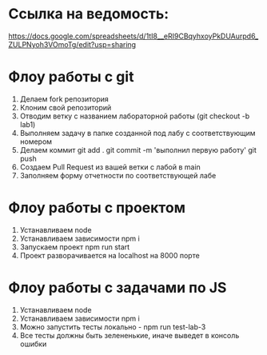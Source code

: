 # Ссылка на ведомость:
https://docs.google.com/spreadsheets/d/1tI8__eRI9CBqyhxoyPkDUAurpd6_ZULPNyoh3VOmoTg/edit?usp=sharing

# Флоу работы с git
1. Делаем fork репозитория
2. Клоним свой репозиторий
3. Отводим ветку с названием лабораторной работы (git checkout -b lab1)
4. Выполняем задачу в папке созданной под лабу с соответствующим номером
5. Делаем коммит 
git add . 
git commit -m 'выполнил первую работу' 
git push 
6. Создаем Pull Request из вашей ветки с лабой в main
7. Заполняем форму отчетности по соответствующей лабе

# Флоу работы с проектом
1. Устанавливаем node
2. Устанавливаем зависимости npm i 
3. Запускаем проект npm run start
4. Проект разворачивается на localhost на 8000 порте

# Флоу работы с задачами по JS
1. Устанавливаем node
2. Устанавливаем зависимости npm i 
3. Можно запустить тесты локально - npm run test-lab-3
4. Все тесты должны быть зелененькие, иначе выведет в консоль ошибки

